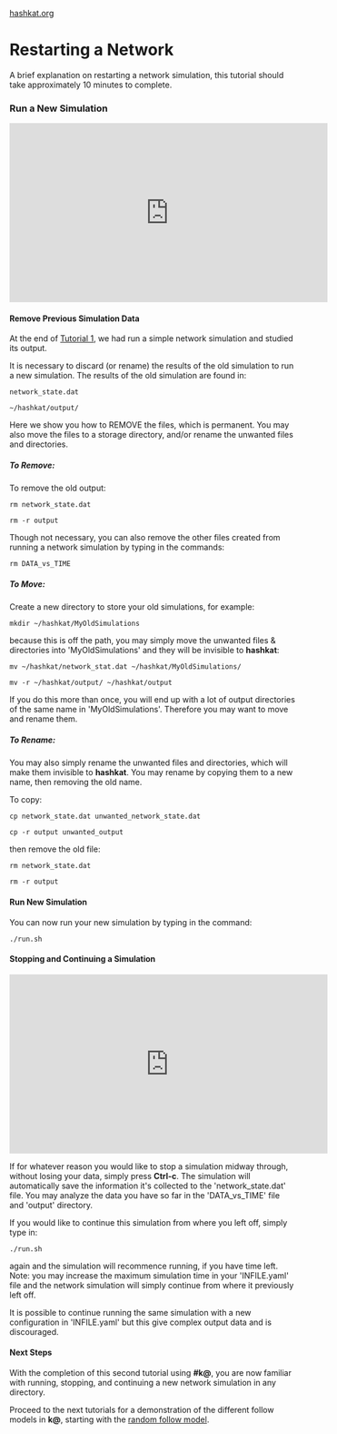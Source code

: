 [hashkat.org](http://hashkat.org)

# Restarting a Network

A brief explanation on restarting a network simulation, this tutorial should take approximately 10 minutes to complete.

### Run a New Simulation

<center>
<iframe width="560" height="315" src="https://www.youtube.com/embed/EmRJel-eGmw" frameborder="0" allowfullscreen></iframe>
</center> 

#### Remove Previous Simulation Data

At the end of [Tutorial 1](http://docs.hashkat.org/en/latest/tutorial01/), we had run a simple network simulation and studied its output. 

It is necessary to discard (or rename) the results of the old simulation to run a new simulation.  The results of the old simulation are found in:

`network_state.dat`

`~/hashkat/output/`

Here we show you how to REMOVE the files, which is permanent.  You may also move the files to a storage directory, and/or rename the unwanted files and directories.

##### To Remove:

To remove the old output:

`rm network_state.dat`

`rm -r output`

Though not necessary, you can also remove the other files created from running a network simulation by typing in the commands:

`rm DATA_vs_TIME`

##### To Move:

Create a new directory to store your old simulations, for example:

`mkdir ~/hashkat/MyOldSimulations`

because this is off the path, you may simply move the unwanted files & directories into 'MyOldSimulations' and they will be invisible to **hashkat**:

`mv ~/hashkat/network_stat.dat ~/hashkat/MyOldSimulations/`

`mv -r ~/hashkat/output/ ~/hashkat/output`

If you do this more than once, you will end up with a lot of output directories of the same name in 'MyOldSimulations'.  Therefore you may want to move and rename them.

##### To Rename:

You may also simply rename the unwanted files and directories, which will make them invisible to **hashkat**.  You may rename by copying them to a new name, then removing the old name.

To copy:

`cp network_state.dat unwanted_network_state.dat`

`cp -r output unwanted_output`

then remove the old file:

`rm network_state.dat`

`rm -r output`

#### Run New Simulation

You can now run your new simulation by typing in the command:

`./run.sh`

#### Stopping and Continuing a Simulation

<center>
<iframe width="560" height="315" src="https://www.youtube.com/embed/-gQ52JW2s-Y" frameborder="0" allowfullscreen></iframe>
</center>

If for whatever reason you would like to stop a simulation midway through, without losing your data, simply press **Ctrl-c**. The simulation will automatically save the information it's collected to the 'network_state.dat' file.  You may analyze the data you have so far in the 'DATA_vs_TIME' file and 'output' directory. 

If you would like to continue this simulation from where you left off, simply type in:

`./run.sh`

again and the simulation will recommence running, if you have time left.  Note: you may increase the maximum simulation time in your 'INFILE.yaml' file and the network simulation will simply continue from where it previously left off.

It is possible to continue running the same simulation with a new configuration in 'INFILE.yaml' but this give complex output data and is discouraged.

#### Next Steps

With the completion of this second tutorial using **#k@**, you are now familiar with running, stopping, and continuing a new network simulation in any directory. 

Proceed to the next tutorials for a demonstration of the different follow models in **k@**, starting with the [random follow model](http://docs.hashkat.org/en/latest/tutorial03/).